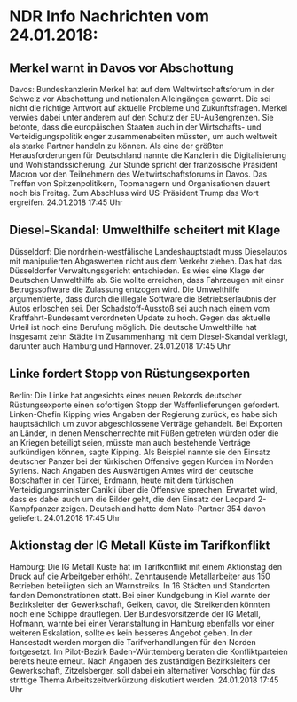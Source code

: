 # NDR Info Nachrichten vom 24.01.2018:


## Merkel warnt in Davos vor Abschottung
Davos: Bundeskanzlerin Merkel hat auf dem Weltwirtschaftsforum in der Schweiz vor Abschottung und nationalen Alleingängen gewarnt. Die sei nicht die richtige Antwort auf aktuelle Probleme und Zukunftsfragen. Merkel verwies dabei unter anderem auf den Schutz der EU-Außengrenzen. Sie betonte, dass die europäischen Staaten auch in der Wirtschafts- und Verteidigungspolitik enger zusammenabeiten müssten, um auch weltweit als starke Partner handeln zu können. Als eine der größten Herausforderungen für Deutschland nannte die Kanzlerin die Digitalisierung und Wohlstandssicherung. Zur Stunde spricht der französische Präsident Macron vor den Teilnehmern des Weltwirtschaftsforums in Davos. Das Treffen von Spitzenpolitikern, Topmanagern und Organisationen dauert noch bis Freitag. Zum Abschluss wird US-Präsident Trump das Wort ergreifen. 24.01.2018 17:45 Uhr 

## Diesel-Skandal: Umwelthilfe scheitert mit Klage
Düsseldorf: Die nordrhein-westfälische Landeshauptstadt muss Dieselautos mit manipulierten Abgaswerten nicht aus dem Verkehr ziehen. Das hat das Düsseldorfer Verwaltungsgericht entschieden. Es wies eine Klage der Deutschen Umwelthilfe ab. Sie wollte erreichen, dass Fahrzeugen mit einer Betrugssoftware die Zulassung entzogen wird. Die Umwelthilfe argumentierte, dass durch die illegale Software die Betriebserlaubnis der Autos erloschen sei. Der Schadstoff-Ausstoß sei auch nach einem vom Kraftfahrt-Bundesamt verordneten Update zu hoch. Gegen das aktuelle Urteil ist noch eine Berufung möglich. Die deutsche Umwelthilfe hat insgesamt zehn Städte im Zusammenhang mit dem Diesel-Skandal verklagt, darunter auch Hamburg und Hannover. 24.01.2018 17:45 Uhr 

## Linke fordert Stopp von Rüstungsexporten
Berlin:	Die Linke hat angesichts eines neuen Rekords deutscher Rüstungsexporte einen sofortigen Stopp der Waffenlieferungen gefordert. Linken-Chefin Kipping wies Angaben der Regierung zurück, es habe sich hauptsächlich um zuvor abgeschlossene Verträge gehandelt. Bei Exporten an Länder, in denen Menschenrechte mit Füßen getreten würden oder die an Kriegen beteiligt seien, müsste man auch bestehende Verträge aufkündigen können, sagte Kipping. Als Beispiel nannte sie den Einsatz deutscher Panzer bei der türkischen Offensive gegen Kurden im Norden Syriens. Nach Angaben des Auswärtigen Amtes wird der deutsche Botschafter in der Türkei, Erdmann, heute mit dem türkischen Verteidigungsminister Canikli über die Offensive sprechen. Erwartet wird, dass es dabei auch um die Bilder geht, die den Einsatz der Leopard 2-Kampfpanzer zeigen. Deutschland hatte dem Nato-Partner 354 davon geliefert. 24.01.2018 17:45 Uhr 

## Aktionstag der IG Metall Küste im Tarifkonflikt
Hamburg:	Die IG Metall Küste hat im Tarifkonflikt mit einem Aktionstag den Druck auf die Arbeitgeber erhöht. Zehntausende Metallarbeiter aus 150 Betrieben beteiligten sich an Warnstreiks. In 16 Städten und Standorten fanden Demonstrationen statt. Bei einer Kundgebung in Kiel warnte der Bezirksleiter der Gewerkschaft, Geiken, davor, die Streikenden könnten noch eine Schippe drauflegen. Der Bundesvorsitzende der IG Metall, Hofmann, warnte bei einer Veranstaltung in Hamburg ebenfalls vor einer weiteren Eskalation, sollte es kein besseres Angebot geben. In der Hansestadt werden morgen die Tarifverhandlungen für den Norden fortgesetzt. Im Pilot-Bezirk Baden-Württemberg beraten die Konfliktparteien bereits heute erneut. Nach Angaben des zuständigen Bezirksleiters der Gewerkschaft, Zitzelsberger, soll dabei ein alternativer Vorschlag für das strittige Thema Arbeitszeitverkürzung diskutiert werden. 24.01.2018 17:45 Uhr 
